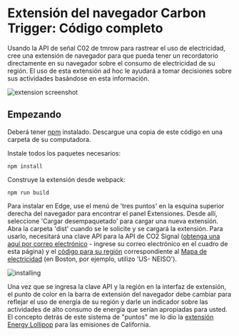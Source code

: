 # Extensión del navegador Carbon Trigger: Código completo

Usando la API de señal C02 de tmrow para rastrear el uso de electricidad, cree una extensión de navegador para que pueda tener un recordatorio directamente en su navegador sobre el consumo de electricidad de su región. El uso de esta extensión ad hoc le ayudará a tomar decisiones sobre sus actividades basándose en esta información.

![extension screenshot](../start/extension-screenshot.png)

## Empezando

Deberá tener [npm](https://npmjs.com) instalado. Descargue una copia de este código en una carpeta de su computadora.

Instale todos los paquetes necesarios:

```
npm install
```

Construye la extensión desde webpack:

```
npm run build
```

Para instalar en Edge, use el menú de 'tres puntos' en la esquina superior derecha del navegador para encontrar el panel Extensiones. Desde allí, seleccione 'Cargar desempaquetado' para cargar una nueva extensión. Abra la carpeta 'dist' cuando se le solicite y se cargará la extensión. Para usarlo, necesitará una clave API para la API de CO2 Signal ([obtenga una aquí por correo electrónico](https://www.co2signal.com/) - ingrese su correo electrónico en el cuadro de esta página) y el [código para su región](http://api.electricitymap.org/v3/zones) correspondiente al [Mapa de electricidad](https://www.electricitymap.org/map) (en Boston, por ejemplo, utilizo 'US- NEISO').

![installing](../start/install-on-edge.png)

Una vez que se ingresa la clave API y la región en la interfaz de extensión, el punto de color en la barra de extensión del navegador debe cambiar para reflejar el uso de energía de su región y darle un indicador sobre las actividades de alto consumo de energía que serían apropiadas para usted. El concepto detrás de este sistema de "puntos" me lo dio la [extensión Energy Lollipop](https://energylollipop.com/) para las emisiones de California.

